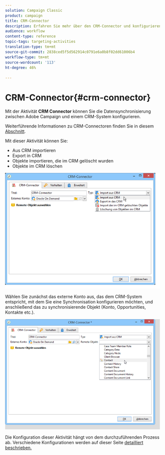 ```yaml
---
solution: Campaign Classic
product: campaign
title: CRM-Connector
description: Erfahren Sie mehr über den CRM-Connector und konfigurieren Sie die Datensynchronisation.
audience: workflow
content-type: reference
topic-tags: targeting-activities
translation-type: tm+mt
source-git-commit: 2838ced5f5d562914c0791e6a0b8f02dd61006b4
workflow-type: tm+mt
source-wordcount: '113'
ht-degree: 46%

---
```



# CRM-Connector{#crm-connector}

Mit der Aktivität **CRM Connector** können Sie die Datensynchronisierung zwischen Adobe Campaign und einem CRM-System konfigurieren.

Weiterführende Informationen zu CRM-Connectoren finden Sie in diesem [Abschnitt](../../platform/using/crm-connectors.md).

Mit dieser Aktivität können Sie:

* Aus CRM importieren
* Export in CRM
* Objekte importieren, die im CRM gelöscht wurden
* Objekte im CRM löschen

![](assets/crm_task_select_op.png)

Wählen Sie zunächst das externe Konto aus, das dem CRM-System entspricht, mit dem Sie eine Synchronisation konfigurieren möchten, und anschließend das zu synchronisierende Objekt (Konto, Opportunities, Kontakte etc.).

![](assets/crm_task_select_obj.png)

Die Konfiguration dieser Aktivität hängt von dem durchzuführenden Prozess ab. Verschiedene Konfigurationen werden auf dieser Seite [detailliert beschrieben.](../../platform/using/crm-data-sync.md)

